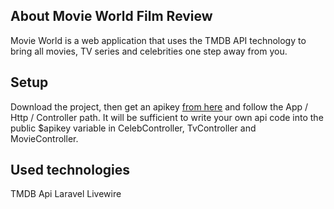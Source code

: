 ## About Movie World Film Review
<p>Movie World is a web application that uses the TMDB API technology to bring all movies, TV series and celebrities one step away from you.</p>

## Setup
<p>Download the project, then get an apikey <a href="https://www.themoviedb.org/">from here</a> and follow the App / Http / Controller path. It will be sufficient to write your own api code into the public $apikey variable in CelebController, TvController and MovieController.</p>

## Used technologies
TMDB Api
Laravel Livewire
